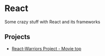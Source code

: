 # React
Some crazy stuff with React and its frameworks

## Projects

* [React-Warriors Project - Movie top](https://actpohabtns.github.io/React/react-warriors/)
